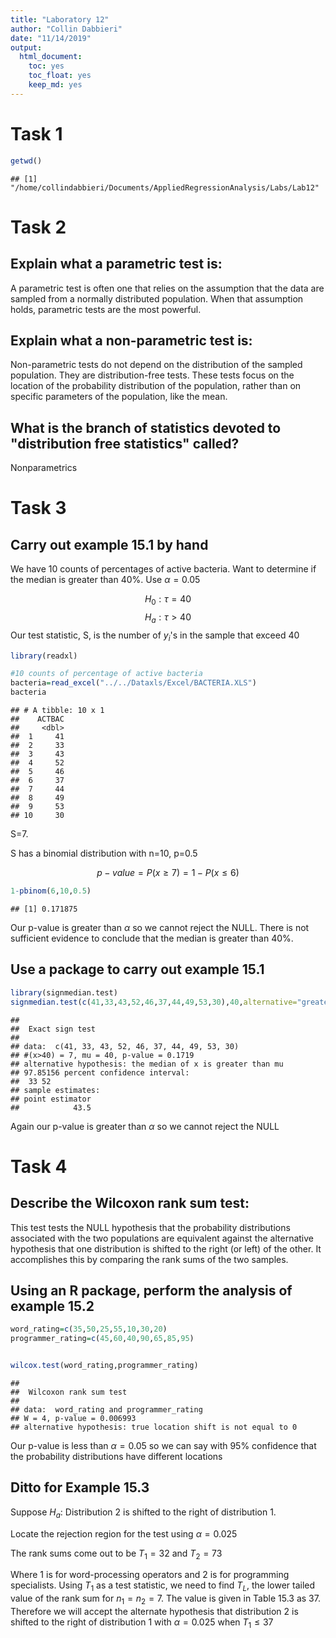 ```yaml
---
title: "Laboratory 12"
author: "Collin Dabbieri"
date: "11/14/2019"
output: 
  html_document:
    toc: yes
    toc_float: yes
    keep_md: yes
---
```




# Task 1


```r
getwd()
```

```
## [1] "/home/collindabbieri/Documents/AppliedRegressionAnalysis/Labs/Lab12"
```

# Task 2

## Explain what a parametric test is:

A parametric test is often one that relies on the assumption that the data are sampled from a normally distributed population. When that assumption holds, parametric tests are the most powerful.



## Explain what a non-parametric test is:

Non-parametric tests do not depend on the distribution of the sampled population. They are distribution-free tests. These tests focus on the location of the probability distribution of the population, rather than on specific parameters of the population, like the mean.




## What is the branch of statistics devoted to "distribution free statistics" called?

Nonparametrics


# Task 3

## Carry out example 15.1 by hand

We have 10 counts of percentages of active bacteria. Want to determine if the median is greater than 40%. Use $\alpha=0.05$

$$H_0:\tau=40$$
$$H_a:\tau>40$$
Our test statistic, S, is the number of $y_i$'s in the sample that exceed 40


```r
library(readxl)

#10 counts of percentage of active bacteria
bacteria=read_excel("../../Dataxls/Excel/BACTERIA.XLS")
bacteria
```

```
## # A tibble: 10 x 1
##    ACTBAC
##     <dbl>
##  1     41
##  2     33
##  3     43
##  4     52
##  5     46
##  6     37
##  7     44
##  8     49
##  9     53
## 10     30
```

S=7.

S has a binomial distribution with n=10, p=0.5

$$p-value=P(x\geq7)=1-P(x\leq6)$$



```r
1-pbinom(6,10,0.5)
```

```
## [1] 0.171875
```


Our p-value is greater than $\alpha$ so we cannot reject the NULL. There is not sufficient evidence to conclude that the median is greater than 40%.


## Use a package to carry out example 15.1


```r
library(signmedian.test)
signmedian.test(c(41,33,43,52,46,37,44,49,53,30),40,alternative="greater")
```

```
## 
## 	Exact sign test
## 
## data:  c(41, 33, 43, 52, 46, 37, 44, 49, 53, 30)
## #(x>40) = 7, mu = 40, p-value = 0.1719
## alternative hypothesis: the median of x is greater than mu
## 97.85156 percent confidence interval:
##  33 52
## sample estimates:
## point estimator 
##            43.5
```

Again our p-value is greater than $\alpha$ so we cannot reject the NULL

# Task 4


## Describe the Wilcoxon rank sum test:

This test tests the NULL hypothesis that the probability distributions associated with the two populations are equivalent against the alternative hypothesis that one distribution is shifted to the right (or left) of the other. It accomplishes this by comparing the rank sums of the two samples.



## Using an R package, perform the analysis of example 15.2



```r
word_rating=c(35,50,25,55,10,30,20)
programmer_rating=c(45,60,40,90,65,85,95)


wilcox.test(word_rating,programmer_rating)
```

```
## 
## 	Wilcoxon rank sum test
## 
## data:  word_rating and programmer_rating
## W = 4, p-value = 0.006993
## alternative hypothesis: true location shift is not equal to 0
```

Our p-value is less than $\alpha=0.05$ so we can say with 95% confidence that the probability distributions have different locations

## Ditto for Example 15.3

Suppose $H_a$: Distribution 2 is shifted to the right of distribution 1.

Locate the rejection region for the test using $\alpha=0.025$


The rank sums come out to be $T_1=32$ and $T_2=73$

Where 1 is for word-processing operators and 2 is for programming specialists. Using $T_1$ as a test statistic, we need to find $T_L$, the lower tailed value of the rank sum for $n_1=n_2=7$. The value is given in Table 15.3 as 37. Therefore we will accept the alternate hypothesis that distribution 2 is shifted to the right of distribution 1 with $\alpha=0.025$ when $T_1\leq37$





